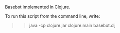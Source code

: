 Basebot implemented in Clojure.

To run this script from the command line, write:

>> java -cp clojure.jar clojure.main basebot.clj